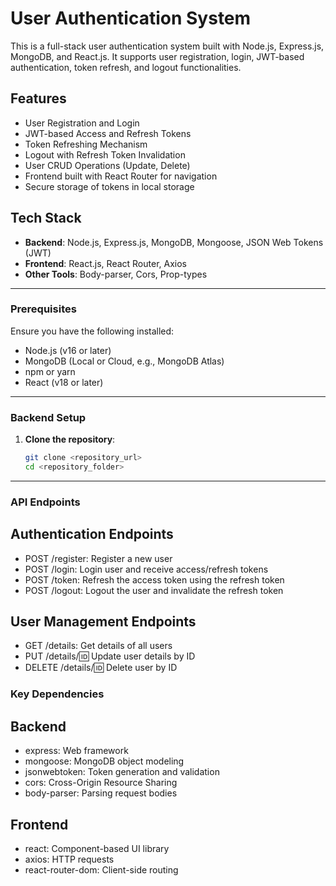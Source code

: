 # User Authentication System

This is a full-stack user authentication system built with Node.js, Express.js, MongoDB, and React.js. It supports user registration, login, JWT-based authentication, token refresh, and logout functionalities.

## Features

- User Registration and Login
- JWT-based Access and Refresh Tokens
- Token Refreshing Mechanism
- Logout with Refresh Token Invalidation
- User CRUD Operations (Update, Delete)
- Frontend built with React Router for navigation
- Secure storage of tokens in local storage

## Tech Stack

- **Backend**: Node.js, Express.js, MongoDB, Mongoose, JSON Web Tokens (JWT)
- **Frontend**: React.js, React Router, Axios
- **Other Tools**: Body-parser, Cors, Prop-types

---


### Prerequisites

Ensure you have the following installed:
- Node.js (v16 or later)
- MongoDB (Local or Cloud, e.g., MongoDB Atlas)
- npm or yarn
- React (v18 or later)

---

### Backend Setup

1. **Clone the repository**:
   ```bash
   git clone <repository_url>
   cd <repository_folder>

---

### API Endpoints
## Authentication Endpoints
- POST /register: Register a new user
- POST /login: Login user and receive access/refresh tokens
- POST /token: Refresh the access token using the refresh token
- POST /logout: Logout the user and invalidate the refresh token

## User Management Endpoints
- GET /details: Get details of all users
- PUT /details/:id: Update user details by ID
- DELETE /details/:id: Delete user by ID

### Key Dependencies

## Backend
- express: Web framework
- mongoose: MongoDB object modeling
- jsonwebtoken: Token generation and validation
- cors: Cross-Origin Resource Sharing
- body-parser: Parsing request bodies

## Frontend
- react: Component-based UI library
- axios: HTTP requests
- react-router-dom: Client-side routing